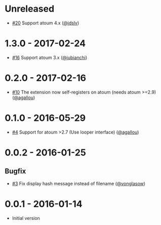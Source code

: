 # Unreleased

* [#20](https://github.com/atoum/autoloop-extension/pull/20) Support atoum 4.x ([@jdslv])


# 1.3.0 - 2017-02-24

* [#16](https://github.com/atoum/autoloop-extension/pull/16) Support atoum 3.x ([@jubianchi])


# 0.2.0 - 2017-02-16

* [#10](https://github.com/atoum/autoloop-extension/pull/10) The extension now self-registers on atoum (needs atoum >=2.9) ([@agallou])


# 0.1.0 - 2016-05-29

* [#4](https://github.com/atoum/autoloop-extension/pull/4) Support for atoum >2.7 (Use looper interface) ([@agallou])


# 0.0.2 - 2016-01-25

## Bugfix

* [#3](https://github.com/atoum/autoloop-extension/pull/3) Fix display hash message instead of filename ([@vonglasow])


# 0.0.1 - 2016-01-14

* Initial version


[@vonglasow]: https://github.com/vonglasow
[@agallou]: https://github.com/agallou
[@jubianchi]: https://github.com/jubianchi
[@jdslv]: https://github.com/jdslv
